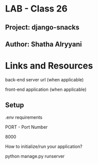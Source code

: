 # LAB - Class 26
## Project: django-snacks
## Author: Shatha Alryyani

# Links and Resources
back-end server url (when applicable)

front-end application (when applicable)

## Setup
.env requirements

PORT - Port Number 

8000 



How to initialize/run your application?

python manage.py runserver 

